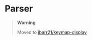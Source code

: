 # Parser 

> **Warning**
>
> Moved to [jbarr21/keymap-display](https://github.com/jbarr21/keymap-display)